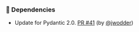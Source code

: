 ### 🔩 Dependencies

- Update for Pydantic 2.0.  [PR #41](https://github.com/datalad/release-action/pull/41) (by [@jwodder](https://github.com/jwodder))
